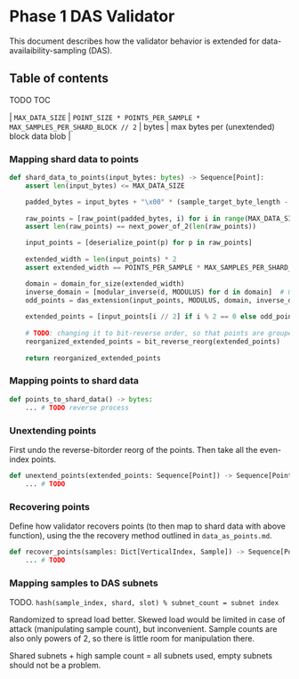 # Phase 1 DAS Validator

This document describes how the validator behavior is extended for data-availaibility-sampling (DAS).

## Table of contents

<!-- TOC -->
<!-- START doctoc generated TOC please keep comment here to allow auto update -->
<!-- DON'T EDIT THIS SECTION, INSTEAD RE-RUN doctoc TO UPDATE -->
TODO TOC
<!-- END doctoc generated TOC please keep comment here to allow auto update -->
<!-- /TOC -->


| `MAX_DATA_SIZE` | `POINT_SIZE * POINTS_PER_SAMPLE * MAX_SAMPLES_PER_SHARD_BLOCK // 2` | bytes | max bytes per (unextended) block data blob |

### Mapping shard data to points

```python
def shard_data_to_points(input_bytes: bytes) -> Sequence[Point]:
    assert len(input_bytes) <= MAX_DATA_SIZE

    padded_bytes = input_bytes + "\x00" * (sample_target_byte_length - len(input_bytes))
    
    raw_points = [raw_point(padded_bytes, i) for i in range(MAX_DATA_SIZE // POINT_SIZE)]
    assert len(raw_points) == next_power_of_2(len(raw_points))

    input_points = [deserialize_point(p) for p in raw_points]
    
    extended_width = len(input_points) * 2
    assert extended_width == POINTS_PER_SAMPLE * MAX_SAMPLES_PER_SHARD_BLOCK

    domain = domain_for_size(extended_width)
    inverse_domain = [modular_inverse(d, MODULUS) for d in domain]  # Or simply reverse the domain (except first 1)
    odd_points = das_extension(input_points, MODULUS, domain, inverse_domain)
    
    extended_points = [input_points[i // 2] if i % 2 == 0 else odd_points[i // 2] for i in range(extended_width)]
    
    # TODO: changing it to bit-reverse order, so that points are grouped more efficiently for sample proofs
    reorganized_extended_points = bit_reverse_reorg(extended_points)
    
    return reorganized_extended_points
```

### Mapping points to shard data

```python
def points_to_shard_data() -> bytes:
    ... # TODO reverse process
```

### Unextending points

First undo the reverse-bitorder reorg of the points.
Then take all the even-index points.

```python
def unextend_points(extended_points: Sequence[Point]) -> Sequence[Point]:
    ... # TODO
```
### Recovering points

Define how validator recovers points (to then map to shard data with above function),
 using the the recovery method outlined in `data_as_points.md`.

```python
def recover_points(samples: Dict[VerticalIndex, Sample]) -> Sequence[Point]:
    ... # TODO
```

### Mapping samples to DAS subnets

TODO. `hash(sample_index, shard, slot) % subnet_count = subnet index`

Randomized to spread load better. Skewed load would be limited in case of attack (manipulating sample count), but inconvenient.
Sample counts are also only powers of 2, so there is little room for manipulation there.

Shared subnets + high sample count = all subnets used, empty subnets should not be a problem.
